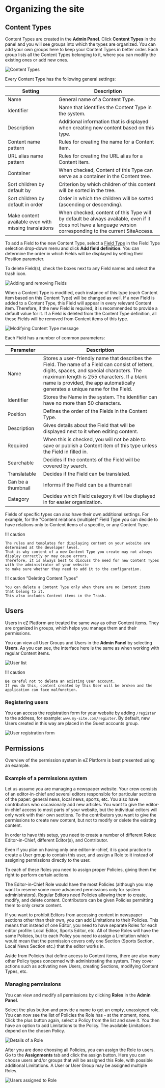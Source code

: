 # Organizing the site

## Content Types

Content Types are created in the **Admin Panel**.
Click **Content Types** in the panel and you will see groups into which the types are organized.
You can add your own groups here to keep your Content Types in better order.
Each group lists all the Content Types belonging to it, where you can modify the existing ones or add new ones.

![Content Types](img/content_types.png "Content Types")

Every Content Type has the following general settings:

|Setting|Description|
--------|-----------|
|Name|General name of a Content Type.|
|Identifier|Name that identifies the Content Type in the system.|
|Description|Additional information that is displayed when creating new content based on this type.|
|Content name pattern|Rules for creating the name for a Content item.|
|URL alias name pattern|Rules for creating the URL alias for a Content item.|
|Container|When checked, Content of this Type can serve as a container in the Content tree.|
|Sort children by default by|Criterion by which children of this content will be sorted in the tree.|
|Sort children by default in order|Order in which the children will be sorted (ascending or descending).|
|Make content available even with missing translations|When checked, content of this Type will by default be always available, even if it does not have a language version corresponding to the current SiteAccess.|

To add a Field to the new Content Type, select a [Field Type](../content_model.md#fields-and-field-types)
in the Field Type selection drop-down menu and click **Add field definition**.
You can determine the order in which Fields will be displayed by setting their Position parameter.

To delete Field(s), check the boxes next to any Field names and select the trash icon.

![Adding and removing Fields](img/add_field.png "Adding and removing Fields")

When a Content Type is modified, each instance of this type (each Content item based on this Content Type) will be changed as well.
If a new Field is added to a Content Type, this Field will appear in every relevant Content item.
Therefore, if the new Field is required, it is recommended to provide a default value for it.
If a Field is deleted from the Content Type definition, all these Fields will be removed from Content items of this type.

![Modifying Content Type message](img/notification_ct.png "Modifying Content Type message")

Each Field has a number of common parameters:

|Parameter|Description|
|---------|-----------|
|Name|Stores a user-friendly name that describes the Field. The name of a Field can consist of letters, digits, spaces, and special characters. The maximum length is 255 characters. If a blank name is provided, the app automatically generates a unique name for the Field.|
|Identifier|Stores the Name in the system. The identifier can have no more than 50 characters.|
|Position|Defines the order of the Fields in the Content Type.|
|Description|Gives details about the Field that will be displayed next to it when editing content.|
|Required|When this is checked, you will not be able to save or publish a Content item of this type unless the Field in filled in.|
|Searchable|Decides if the contents of the Field will be covered by search.|
|Translatable|Decides if the Field can be translated.|
|Can be a thumbnail|Informs if the Field can be a thumbnail|
|Category|Decides which Field category it will be displayed in for easier organization.|

Fields of specific types can also have their own additional settings.
For example, for the "Content relations (multiple)" Field Type you can decide
to have relations only to Content items of a specific, or any Content Type.

!!! caution

    The rules and templates for displaying content on your website are determined at the developer level.
    That is why content of a new Content Type you create may not always display correctly or may cause errors.
    Therefore, it is always best to discuss the need for new Content Types with the administrator of your website
    to make sure whether they need to add it to the configuration.

!!! caution "Deleting Content Types"

    You can delete a Content Type only when there are no Content items that belong to it.
    This also includes Content items in the Trash.

## Users

Users in eZ Platform are treated the same way as other Content items.
They are organized in groups, which helps you manage them and their permissions.

You can view all User Groups and Users in the **Admin Panel** by selecting **Users**.
As you can see, the interface here is the same as when working with regular Content items.

![User list](img/users.png "User list")

!!! caution

    Be careful not to delete an existing User account.
    If you do this, content created by this User will be broken and the application can face malfunction.

### Registering users

You can access the registration form for your website by adding `/register` to the address,
for example: `www.my-site.com/register`. By default, new Users created in this way are placed in the Guest accounts group.

![User registration form](img/register_user.png "User registration form")

## Permissions

Overview of the permission system in eZ Platform is best presented using an example.

### Example of a permissions system

Let us assume you are managing a newspaper website. Your crew consists of an editor-in-chief
and several editors responsible for particular sections of the paper: general news, local news, sports, etc.
You also have contributors who occasionally add new articles.
You want to give the editor-in-chief access to most parts of your website,
but the individual editors will only work with their own sections.
To the contributors you want to give the permissions to create new content, but not to modify or delete the existing content.

In order to have this setup, you need to create a number of different Roles: Editor-in-Chief, different Editor(s), and Contributor.

Even if you plan on having only one editor-in-chief, it is good practice to create a User group to contain this user,
and assign a Role to it instead of assigning permissions directly to the user.

To each of these Roles you need to assign proper Policies, giving them the right to perform certain actions.

The Editor-in-Chief Role would have the most Policies (although you may want to reserve some more advanced permissions only for system administrators).
Regular Editors need Policies allowing them to create, modify, and delete content.
Contributors can be given Policies permitting them to only create content.

If you want to prohibit Editors from accessing content in newspaper sections other than their own, you can add Limitations to their Policies.
This means that instead of one Editor, you need to have separate Roles for each editor profile:
Local Editor, Sports Editor, etc. All of these Roles will have the same Policies,
but to each Policy you need to assign a Limitation which would mean that the permission covers only one Section
(Sports Section, Local News Section etc.) that the editor works in.

Aside from Policies that define access to Content items, there are also many other Policy types concerned with administrating the system.
They cover actions such as activating new Users, creating Sections, modifying Content Types, etc.

### Managing permissions

You can view and modify all permissions by clicking **Roles** in the **Admin Panel**.

Select the plus button and provide a name to get an empty, unassigned role.
You can now see the list of Policies the Role has - at the moment, none.
Click the plus button again, select a Policy from the list and save it.
You then have an option to add Limitations to the Policy. The available Limitations depend on the chosen Policy.

![Details of a Role](img/role_details.png "Details of a Role")

After you are done choosing all Policies, you can assign the Role to users.
Go to the **Assignments** tab and click the assign button.
Here you can choose users and/or groups that will be assigned this Role, with possible additional Limitations.
A User or User Group may be assigned multiple Roles.

![Users assigned to Role](img/users_assigned.png "Users assigned to Role")
